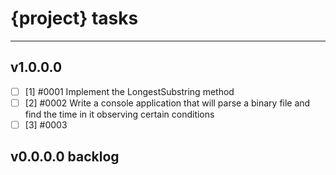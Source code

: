 # {project} tasks

---

## v1.0.0.0

- [ ] [1] #0001 Implement the LongestSubstring method
- [ ] [2] #0002 Write a console application that will parse a binary file and find the time in it observing certain conditions
- [ ] [3] #0003

## v0.0.0.0 backlog
